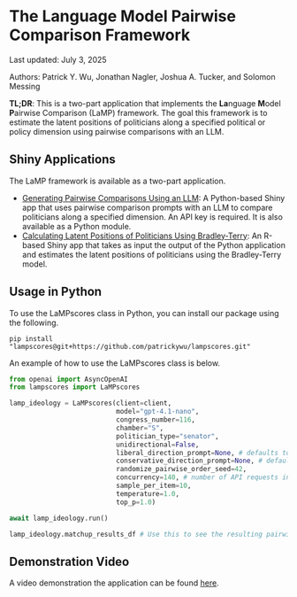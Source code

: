 # The Language Model Pairwise Comparison Framework

Last updated: July 3, 2025

Authors: Patrick Y. Wu, Jonathan Nagler, Joshua A. Tucker, and Solomon Messing

**TL;DR**: This is a two-part application that implements the **La**nguage **M**odel **P**airwise Comparison (LaMP) framework. The goal this framework is to estimate the latent positions of politicians along a specified political or policy dimension using pairwise comparisons with an LLM.

## Shiny Applications
The LaMP framework is available as a two-part application.

* [Generating Pairwise Comparisons Using an LLM](https://0197d1ff-abb0-a90f-ee26-39456c1b3378.share.connect.posit.cloud/): A Python-based Shiny app that uses pairwise comparison prompts with an LLM to compare politicians along a specified dimension. An API key is required. It is also available as a Python module.
* [Calculating Latent Positions of Politicians Using Bradley-Terry](https://0197d200-764b-fbc8-9714-b2877ee9e77c.share.connect.posit.cloud/): An R-based Shiny app that takes as input the output of the Python application and estimates the latent positions of politicians using the Bradley-Terry model.

## Usage in Python
To use the LaMPscores class in Python, you can install our package using the following.

```
pip install "lampscores@git+https://github.com/patrickywu/lampscores.git"
```

An example of how to use the LaMPscores class is below.

```python
from openai import AsyncOpenAI
from lampscores import LaMPscores

lamp_ideology = LaMPscores(client=client,
                           model="gpt-4.1-nano",
                           congress_number=116,
                           chamber="S",
                           politician_type="senator",
                           unidirectional=False,
                           liberal_direction_prompt=None, # defaults to a built-in ideology prompt asking which senator is more liberal
                           conservative_direction_prompt=None, # defaults to a built-in ideology prompt asking which senator is more conservative
                           randomize_pairwise_order_seed=42,
                           concurrency=140, # number of API requests in-flight
                           sample_per_item=10,
                           temperature=1.0,
                           top_p=1.0)

await lamp_ideology.run()

lamp_ideology.matchup_results_df # Use this to see the resulting pairwise comparisons
```

## Demonstration Video
A video demonstration the application can be found [here](https://youtu.be/ojS_g4SeXFE).